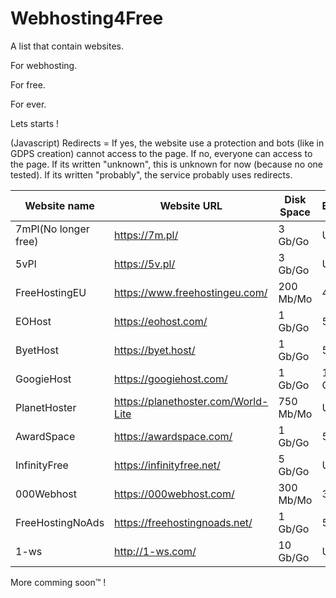 # Webhosting4Free

A list that contain websites.

For webhosting.

For free.

For ever.

Lets starts !

(Javascript) Redirects = If yes, the website use a protection and bots (like in GDPS creation) cannot access to the page.
                       If no, everyone can access to the page.
                       If its written "unknown", this is unknown for now (because no one tested).
                       If its written "probably", the service probably uses redirects.

|    Website name    |    Website URL                       |    Disk Space    |    Bandwidth    |    My rating     |Redirects|Test Website               |
|--------------------|--------------------------------------|------------------|-----------------|------------------|---------|---------------------------|
|7mPl(No longer free)|https://7m.pl/                        |3 Gb/Go           |Unlimited        |2/10              |No       |                           |
|5vPl                |https://5v.pl/                        |3 Gb/Go           |Unlimited        |3/10              |No       |                           |
|FreeHostingEU       |https://www.freehostingeu.com/        |200 Mb/Mo         |4 Gb/Go          |4/10              |Yes      |http://wh4f-test.eu5.net/  |
|EOHost              |https://eohost.com/                   |1 Gb/Go           |5 Gb/Go          |5/10              |Probably |
|ByetHost            |https://byet.host/                    |1 Gb/Go           |50 Gb/Go         |6/10              |Yes      |
|GoogieHost          |https://googiehost.com/               |1 Gb/Go           |100 Gb/Go        |6/10              |Probably |
|PlanetHoster        |https://planethoster.com/World-Lite   |750 Mb/Mo         |Unlimited        |4/10              |Probably |
|AwardSpace          |https://awardspace.com/               |1 Gb/Go           |5 Gb/Go          |5/10              |Probably |
|InfinityFree        |https://infinityfree.net/             |5 Gb/Go           |Unlimited        |7/10              |Yes      |
|000Webhost          |https://000webhost.com/               |300 Mb/Mo         |3 Gb/Go          |5/10              |No       |
|FreeHostingNoAds    |https://freehostingnoads.net/         |1 Gb/Go           |5 Gb/Go          |5/10              |Probably |
|1-ws                |http://1-ws.com/                      |10 Gb/Go          |Unlimited        |6/10              |Yes      |

More comming soon™ !
